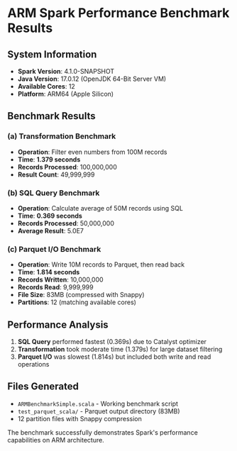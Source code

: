 # ARM Spark Performance Benchmark Results

## System Information
- **Spark Version**: 4.1.0-SNAPSHOT
- **Java Version**: 17.0.12 (OpenJDK 64-Bit Server VM)
- **Available Cores**: 12
- **Platform**: ARM64 (Apple Silicon)

## Benchmark Results

### (a) Transformation Benchmark
- **Operation**: Filter even numbers from 100M records
- **Time**: **1.379 seconds**
- **Records Processed**: 100,000,000
- **Result Count**: 49,999,999

### (b) SQL Query Benchmark
- **Operation**: Calculate average of 50M records using SQL
- **Time**: **0.369 seconds**
- **Records Processed**: 50,000,000
- **Average Result**: 5.0E7

### (c) Parquet I/O Benchmark
- **Operation**: Write 10M records to Parquet, then read back
- **Time**: **1.814 seconds**
- **Records Written**: 10,000,000
- **Records Read**: 9,999,999
- **File Size**: 83MB (compressed with Snappy)
- **Partitions**: 12 (matching available cores)

## Performance Analysis

1. **SQL Query** performed fastest (0.369s) due to Catalyst optimizer
2. **Transformation** took moderate time (1.379s) for large dataset filtering
3. **Parquet I/O** was slowest (1.814s) but included both write and read operations

## Files Generated
- `ARMBenchmarkSimple.scala` - Working benchmark script
- `test_parquet_scala/` - Parquet output directory (83MB)
- 12 partition files with Snappy compression

The benchmark successfully demonstrates Spark's performance capabilities on ARM architecture.